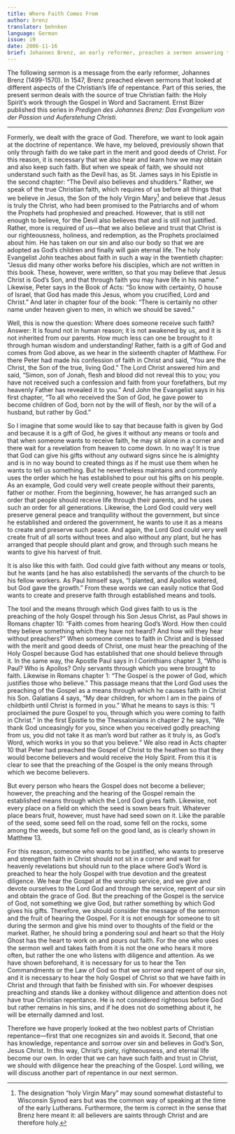 ```yaml
---
title: Where Faith Comes From
author: brenz
translator: behnken
language: German
issue: i9
date: 2006-11-16
brief: Johannes Brenz, an early reformer, preaches a sermon answering the question, “Where does faith come from?”
---
```


The following sermon is a message from the early reformer, Johannes Brenz (1499-1570). In 1547, Brenz preached eleven sermons that looked at different aspects of the Christian’s life of repentance. Part of this series, the present sermon deals with the source of true Christian faith: the Holy Spirit’s work through the Gospel in Word and Sacrament. Ernst Bizer published this series in *Predigen des Johannes Brenz: Das Evangelium von der Passion und Auferstehung Christi.*

---

Formerly, we dealt with the grace of God. Therefore, we want to look again at the doctrine of repentance. We have, my beloved, previously shown that only through faith do we take part in the merit and good deeds of Christ. For this reason, it is necessary that we also hear and learn how we may obtain and also keep such faith. But when we speak of faith, we should not understand such faith as the Devil has, as St. James says in his Epistle in the second chapter: “The Devil also believes and shudders.” Rather, we speak of the true Christian faith, which requires of us before all things that we believe in Jesus, the Son of the holy Virgin Mary[^mary] and believe that Jesus is truly the Christ, who had been promised to the Patriarchs and of whom the Prophets had prophesied and preached. However, that is still not enough to believe, for the Devil also believes that and is still not justified. Rather, more is required of us—that we also believe and trust that Christ is our righteousness, holiness, and redemption, as the Prophets proclaimed about him. He has taken on our sin and also our body so that we are adopted as God’s children and finally will gain eternal life. The holy Evangelist John teaches about faith in such a way in the twentieth chapter: “Jesus did many other works before his disciples, which are not written in this book. These, however, were written, so that you may believe that Jesus Christ is God’s Son, and that through faith you may have life in his name.” Likewise, Peter says in the Book of Acts: “So know with certainty, O house of Israel, that God has made this Jesus, whom you crucified, Lord and Christ.” And later in chapter four of the book: “There is certainly no other name under heaven given to men, in which we should be saved.”

[^mary]: The designation “holy Virgin Mary” may sound somewhat distasteful to Wisconsin Synod ears but was the common way of speaking at the time of the early Lutherans. Furthermore, the term is correct in the sense that Brenz here meant it: all believers are saints through Christ and are therefore holy.

Well, this is now the question: Where does someone receive such faith? Answer: It is found not in human reason; it is not awakened by us, and it is not inherited from our parents. How much less can one be brought to it through human wisdom and understanding! Rather, faith is a gift of God and comes from God above, as we hear in the sixteenth chapter of Matthew. For there Peter had made his confession of faith in Christ and said, “You are the Christ, the Son of the true, living God.” The Lord Christ answered him and said, “Simon, son of Jonah, flesh and blood did not reveal this to you; you have not received such a confession and faith from your forefathers, but my heavenly Father has revealed it to you.” And John the Evangelist says in his first chapter, “To all who received the Son of God, he gave power to become children of God, born not by the will of flesh, nor by the will of a husband, but rather by God.”

So I imagine that some would like to say that because faith is given by God and because it is a gift of God, he gives it without any means or tools and that when someone wants to receive faith, he may sit alone in a corner and there wait for a revelation from heaven to come down. In no way! It is true that God can give his gifts without any outward signs since he is almighty and is in no way bound to created things as if he must use them when he wants to tell us something. But he nevertheless maintains and commonly uses the order which he has established to pour out his gifts on his people. As an example, God could very well create people without their parents, father or mother. From the beginning, however, he has arranged such an order that people should receive life through their parents, and he uses such an order for all generations. Likewise, the Lord God could very well preserve general peace and tranquility without the government, but since he established and ordered the government, he wants to use it as a means to create and preserve such peace. And again, the Lord God could very well create fruit of all sorts without trees and also without any plant, but he has arranged that people should plant and grow, and through such means he wants to give his harvest of fruit.

It is also like this with faith. God could give faith without any means or tools, but he wants (and he has also established) the servants of the church to be his fellow workers. As Paul himself says, “I planted, and Apollos watered, but God gave the growth.” From these words we can easily notice that God wants to create and preserve faith through established means and tools.

The tool and the means through which God gives faith to us is the preaching of the holy Gospel through his Son Jesus Christ, as Paul shows in Romans chapter 10: “Faith comes from hearing God’s Word. How then could they believe something which they have not heard? And how will they hear without preachers?” When someone comes to faith in Christ and is blessed with the merit and good deeds of Christ, one must hear the preaching of the Holy Gospel because God has established that one should believe through it. In the same way, the Apostle Paul says in I Corinthians chapter 3, “Who is Paul? Who is Apollos? Only servants through which you were brought to faith. Likewise in Romans chapter 1: “The Gospel is the power of God, which justifies those who believe.” This passage means that the Lord God uses the preaching of the Gospel as a means through which he causes faith in Christ his Son. Galatians 4 says, “My dear children, for whom I am in the pains of childbirth until Christ is formed in you.” What he means to says is this: “I proclaimed the pure Gospel to you, through which you were coming to faith in Christ.” In the first Epistle to the Thessalonians in chapter 2 he says, “We thank God unceasingly for you, since when you received godly preaching from us, you did not take it as man’s word but rather as it truly is, as God’s Word, which works in you so that you believe.” We also read in Acts chapter 10 that Peter had preached the Gospel of Christ to the heathen so that they would become believers and would receive the Holy Spirit. From this it is clear to see that the preaching of the Gospel is the only means through which we become believers.

But every person who hears the Gospel does not become a believer; however, the preaching and the hearing of the Gospel remain the established means through which the Lord God gives faith. Likewise, not every place on a field on which the seed is sown bears fruit. Whatever place bears fruit, however, must have had seed sown on it. Like the parable of the seed, some seed fell on the road, some fell on the rocks, some among the weeds, but some fell on the good land, as is clearly shown in Matthew 13.

For this reason, someone who wants to be justified, who wants to preserve and strengthen faith in Christ should not sit in a corner and wait for heavenly revelations but should run to the place where God’s Word is preached to hear the holy Gospel with true devotion and the greatest diligence. We hear the Gospel at the worship service, and we give and devote ourselves to the Lord God and through the service, repent of our sin and obtain the grace of God. But the preaching of the Gospel is the service of God, not something we give God, but rather something by which God gives his gifts. Therefore, we should consider the message of the sermon and the fruit of hearing the Gospel. For it is not enough for someone to sit during the sermon and give his mind over to thoughts of the field or the market. Rather, he should bring a pondering soul and heart so that the Holy Ghost has the heart to work on and pours out faith. For the one who uses the sermon well and takes faith from it is not the one who hears it more often, but rather the one who listens with diligence and attention. As we have shown beforehand, it is necessary for us to hear the Ten Commandments or the Law of God so that we sorrow and repent of our sin, and it is necessary to hear the holy Gospel of Christ so that we have faith in Christ and through that faith be finished with sin. For whoever despises preaching and stands like a donkey without diligence and attention does not have true Christian repentance. He is not considered righteous before God but rather remains in his sins, and if he does not do something about it, he will be eternally damned and lost.

Therefore we have properly looked at the two noblest parts of Christian repentance—first that one recognizes sin and avoids it. Second, that one has knowledge, repentance and sorrow over sin and believes in God’s Son, Jesus Christ. In this way, Christ’s piety, righteousness, and eternal life become our own. In order that we can have such faith and trust in Christ, we should with diligence hear the preaching of the Gospel. Lord willing, we will discuss another part of repentance in our next sermon.